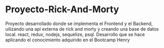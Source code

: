 # Proyecto-Rick-And-Morty
Proyecto desarrollado donde se implementa el Frontend y el Backend, uilizando una api externa de rick and morty y creando una base de datos local. react, redux, nodejs, sequelize, psql. Desarrollo que se hace aplicando el conocimiento adquirido en el Bootcamp Henry
